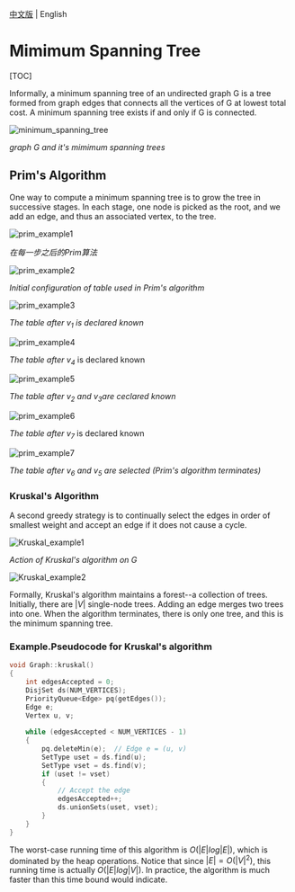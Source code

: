 [中文版](minimum_spanning_tree_zh.md) | English

# Mimimum Spanning Tree

[TOC]



Informally, a minimum spanning tree of an undirected graph G is a tree formed from graph edges that connects all the vertices of G at lowest total cost. A minimum spanning tree exists if and only if G is connected.

![minimum_spanning_tree](res/minimum_spanning_tree.png)

*graph G and it's mimimum spanning trees*



## Prim's Algorithm

One way to compute a minimum spanning tree is to grow the tree in successive stages. In each stage, one node is picked as the root, and we add an edge, and thus an associated vertex, to the tree.

![prim_example1](res/prim_example1.png)

*在每一步之后的Prim算法*

![prim_example2](res/prim_example2.png)

*Initial configuration of table used in Prim's algorithm*

![prim_example3](res/prim_example3.png)

*The table after $v_1$ is declared known*

![prim_example4](res/prim_example4.png)

*The table after $v_4$* is declared known

![prim_example5](res/prim_example5.png)

*The table after $v_2$ and $v_3$are ceclared known*

![prim_example6](res/prim_example6.png)

*The table after $v_7$* is declared known

![prim_example7](res/prim_example7.png)

*The table after $v_6$ and $v_5$ are selected (Prim's algorithm terminates)*



### Kruskal's Algorithm

A second greedy strategy is to continually select the edges in order of smallest weight and accept an edge if it does not cause a cycle.

![Kruskal_example1](res/Kruskal_example1.png)

*Action of Kruskal's algorithm on G*

![Kruskal_example2](res/Kruskal_example2.png)

Formally, Kruskal's algorithm maintains a forest--a collection of trees. Initially, there are $|V|$ single-node trees. Adding an edge merges two trees into one. When the algorithm terminates, there is only one tree, and this is the minimum spanning tree.

### Example.Pseudocode for Kruskal's algorithm

```c++
void Graph::kruskal()
{
    int edgesAccepted = 0;
    DisjSet ds(NUM_VERTICES);
    PriorityQueue<Edge> pq(getEdges());
    Edge e;
    Vertex u, v;
    
    while (edgesAccepted < NUM_VERTICES - 1)
    {
        pq.deleteMin(e);  // Edge e = (u, v)
        SetType uset = ds.find(u);
        SetType vset = ds.find(v);
        if (uset != vset)
        {
            // Accept the edge
            edgesAccepted++;
            ds.unionSets(uset, vset);
        }
    }
}
```

The worst-case running time of this algorithm is $O(|E|log|E|)$, which is dominated by the heap operations. Notice that since $|E|=O(|V|^2)$, this running time is actually $O(|E|log|V|)$. In practice, the algorithm is much faster than this time bound would indicate.
